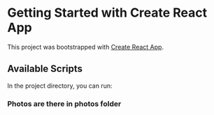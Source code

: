 # Getting Started with Create React App

This project was bootstrapped with [Create React App](https://github.com/facebook/create-react-app).

## Available Scripts

In the project directory, you can run:

### Photos are there in photos folder